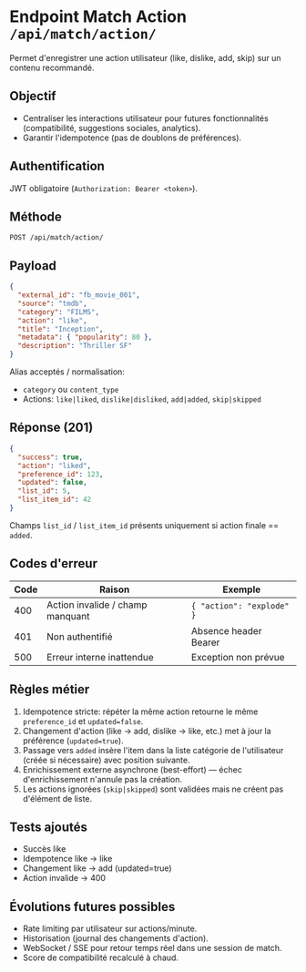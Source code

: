 # Endpoint Match Action `/api/match/action/`

Permet d'enregistrer une action utilisateur (like, dislike, add, skip) sur un contenu recommandé.

## Objectif

- Centraliser les interactions utilisateur pour futures fonctionnalités (compatibilité, suggestions sociales, analytics).
- Garantir l'idempotence (pas de doublons de préférences).

## Authentification

JWT obligatoire (`Authorization: Bearer <token>`).

## Méthode

`POST /api/match/action/`

## Payload

```json
{
  "external_id": "fb_movie_001",
  "source": "tmdb",
  "category": "FILMS",          
  "action": "like",             
  "title": "Inception",
  "metadata": { "popularity": 80 },
  "description": "Thriller SF"
}
```

Alias acceptés / normalisation:

- `category` ou `content_type`
- Actions: `like|liked`, `dislike|disliked`, `add|added`, `skip|skipped`

## Réponse (201)

```json
{
  "success": true,
  "action": "liked",
  "preference_id": 123,
  "updated": false,
  "list_id": 5,
  "list_item_id": 42
}
```

Champs `list_id` / `list_item_id` présents uniquement si action finale == `added`.

## Codes d'erreur

| Code | Raison | Exemple |
|------|--------|---------|
| 400  | Action invalide / champ manquant | `{ "action": "explode" }` |
| 401  | Non authentifié | Absence header Bearer |
| 500  | Erreur interne inattendue | Exception non prévue |

## Règles métier

1. Idempotence stricte: répéter la même action retourne le même `preference_id` et `updated=false`.
2. Changement d'action (like -> add, dislike -> like, etc.) met à jour la préférence (`updated=true`).
3. Passage vers `added` insère l'item dans la liste catégorie de l'utilisateur (créée si nécessaire) avec position suivante.
4. Enrichissement externe asynchrone (best-effort) — échec d'enrichissement n'annule pas la création.
5. Les actions ignorées (`skip|skipped`) sont validées mais ne créent pas d'élément de liste.

## Tests ajoutés

- Succès like
- Idempotence like -> like
- Changement like -> add (updated=true)
- Action invalide -> 400

## Évolutions futures possibles

- Rate limiting par utilisateur sur actions/minute.
- Historisation (journal des changements d'action).
- WebSocket / SSE pour retour temps réel dans une session de match.
- Score de compatibilité recalculé à chaud.
